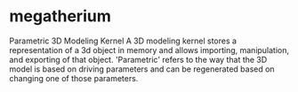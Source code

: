 megatherium
===========

Parametric 3D Modeling Kernel
A 3D modeling kernel stores a representation of a 3d object in memory and allows importing, manipulation, and exporting of that object.
'Parametric' refers to the way that the 3D model is based on driving parameters and can be regenerated based on changing one of those parameters. 


